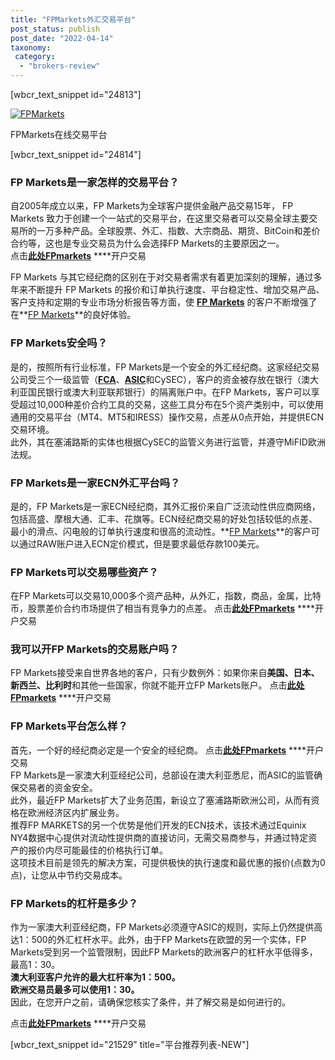 ```yaml
---
title: "FPMarkets外汇交易平台"
post_status: publish
post_date: "2022-04-14"
taxonomy:
 category: 
  - "brokers-review"
---
```


[wbcr_text_snippet id="24813"]

[![FPMarkets](https://testingcf.jsdelivr.net/gh/jarlin8/img@main/FxLogos/FP-Markets.png)](https://www.ifttt.fun/go/fpmarkets/)

FPMarkets在线交易平台

[wbcr_text_snippet id="24814"]

### FP Markets是一家怎样的交易平台？

自2005年成立以来，FP Markets为全球客户提供金融产品交易15年， FP Markets 致力于创建一个一站式的交易平台，在这里交易者可以交易全球主要交易所的一万多种产品。全球股票、外汇、指数、大宗商品、期货、BitCoin和差价合约等，这也是专业交易员为什么会选择FP Markets的主要原因之一。  
点击[**此处FPmarkets**](https://www.ifttt.fun/go/fpmarkets/) **[](https://www.ifttt.fun/go/fpmarkets/)**开户交易

FP Markets 与其它经纪商的区别在于对交易者需求有着更加深刻的理解，通过多年来不断提升 FP Markets 的报价和订单执行速度、平台稳定性、增加交易产品、客户支持和定期的专业市场分析报告等方面，使 **[FP Markets](https://www.ifttt.fun/go/fpmarkets/)** 的客户不断增强了在**[FP Markets](https://www.ifttt.fun/go/fpmarkets/)**的良好体验。

### FP Markets安全吗？

是的，按照所有行业标准，FP Markets是一个安全的外汇经纪商。这家经纪交易公司受三个一级监管（[**FCA**](https://we.laowei8.com/is-real-fca.html)、[**ASIC**](https://baike.baidu.com/item/ASIC%E6%BE%B3%E5%A4%A7%E5%88%A9%E4%BA%9A%E7%9B%91%E7%AE%A1/8435873)和CySEC），客户的资金被存放在银行（澳大利亚国民银行或澳大利亚联邦银行）的隔离账户中。在FP Markets，客户可以享受超过10,000种差价合约工具的交易，这些工具分布在5个资产类别中，可以使用通用的交易平台（MT4、MT5和IRESS）操作交易，点差从0点开始，并提供ECN交易环境。  
此外，其在塞浦路斯的实体也根据CySEC的监管义务进行监管，并遵守MiFID欧洲法规。

### FP Markets是一家ECN外汇平台吗？

是的，FP Markets是一家ECN经纪商，其外汇报价来自广泛流动性供应商网络，包括高盛、摩根大通、汇丰、花旗等。ECN经纪商交易的好处包括较低的点差、最小的滑点、闪电般的订单执行速度和很高的流动性。**[FP Markets](https://www.ifttt.fun/go/fpmarkets/)**的客户可以通过RAW账户进入ECN定价模式，但是要求最低存款100美元。

### FP Markets可以交易哪些资产？

在FP Markets可以交易10,000多个资产品种，从外汇，指数，商品，金属，比特币，股票差价合约市场提供了相当有竞争力的点差。 点击[**此处FPmarkets**](https://www.ifttt.fun/go/fpmarkets/) **[](https://www.ifttt.fun/go/fpmarkets/)**开户交易

### 我可以开FP Markets的交易账户吗？

FP Markets接受来自世界各地的客户，只有少数例外：如果你来自**美国、日本、新西兰、比利时**和其他一些国家，你就不能开立FP Markets账户。 点击[**此处FPmarkets**](https://www.ifttt.fun/go/fpmarkets/) **[](https://www.ifttt.fun/go/fpmarkets/)**开户交易

### FP Markets平台怎么样？

首先，一个好的经纪商必定是一个安全的经纪商。 点击[**此处FPmarkets**](https://www.ifttt.fun/go/fpmarkets/) **[](https://www.ifttt.fun/go/fpmarkets/)**开户交易  
FP Markets是一家澳大利亚经纪公司，总部设在澳大利亚悉尼，而ASIC的监管确保交易者的资金安全。  
此外，最近FP Markets扩大了业务范围，新设立了塞浦路斯欧洲公司，从而有资格在欧洲经济区内扩展业务。  
推荐FP MARKETS的另一个优势是他们开发的ECN技术，该技术通过Equinix NY4数据中心提供对流动性提供商的直接访问，无需交易商参与，并通过特定资产的报价内尽可能最佳的价格执行订单。  
这项技术目前是领先的解决方案，可提供极快的执行速度和最优惠的报价(点数为0点)，让您从中节约交易成本。

### FP Markets的杠杆是多少？

作为一家澳大利亚经纪商，FP Markets必须遵守ASIC的规则，实际上仍然提供高达1：500的外汇杠杆水平。此外，由于FP Markets在欧盟的另一个实体，FP Markets受到另一个监管限制，因此FP Markets的欧洲客户的杠杆水平低得多，最高1：30。  
**澳大利亚客户允许的最大杠杆率为1：500。  
欧洲交易员最多可以使用1：30。**  
因此，在您开户之前，请确保您核实了条件，并了解交易是如何进行的。

点击[**此处FPmarkets**](https://www.ifttt.fun/go/fpmarkets/) **[](https://www.ifttt.fun/go/fpmarkets/)**开户交易

[wbcr_text_snippet id="21529" title="平台推荐列表-NEW"]

